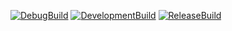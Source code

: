[![DebugBuild](https://github.com/Kashiwagi-Haruka/CG2/actions/workflows/DebugBuild.yml/badge.svg)](https://github.com/Kashiwagi-Haruka/CG2/actions/workflows/DebugBuild.yml)
[![DevelopmentBuild](https://github.com/Kashiwagi-Haruka/CG2/actions/workflows/DevelopmentBuild.yml/badge.svg)](https://github.com/Kashiwagi-Haruka/CG2/actions/workflows/DevelopmentBuild.yml)
[![ReleaseBuild](https://github.com/Kashiwagi-Haruka/CG2/actions/workflows/ReleaseBuild.yml/badge.svg)](https://github.com/Kashiwagi-Haruka/CG2/actions/workflows/ReleaseBuild.yml)
